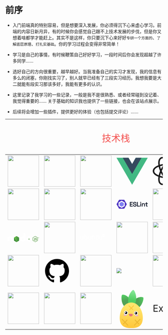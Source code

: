 # 前序

- 入门前端真的特别容易，但是想要深入发展，你必须得沉下心来虚心学习。前端的内容日新月异，有的时候你会感觉自己跟不上技术发展的步伐，但是你又想着啥都学才能赶上。其实不是这样，你只要沉下心来好好`专研一个方面的`、`了解底层原理`、`打扎实基础`。你的学习过程会变得非常简单！

- 学习是自己的事情，有时候鞭策自己好好学习，一段时间后你会发现超越了许多同学……

- 选好自己的方向很重要，越早越好。当我准备自己的实习才发现，我的信息有多么的闭塞，你刚找实习了，别人就早已经有了三段实习经历。我想我要是大二就能有段实习那该多好，我能有更多的认识。

- 这里记录了我学习的一些记录，一般是我不是很熟悉、或者经常碰到没记着、我觉得重要的…… 关于基础的知识我也提供了一些链接，也会在该站点展示。

- 后续将会增加一些插件，提供更好的体验（也包括提交评论）……

<hr>
<!-- 这里写一个table用来展示自己的技术栈 -->
<table>
    <caption><span style="color:#f3514f;font-size:30px;margin:20px;display:inline-block;">技术栈</span></caption>
    <tr>
        <!-- HTML -->
        <td><img width="100"  src="https://www.runoob.com/wp-content/uploads/2013/06/image-icon.png"></img></td>
        <!-- CSS -->
        <td><img width="100"  src="https://www.runoob.com/wp-content/uploads/2013/07/css-logo.png"></img></td>
        <!-- JS -->
        <td><img width="100"  src="https://www.runoob.com/wp-content/uploads/2013/07/js-logo.png"></img></td>
        <!-- Vue -->
        <td>
        <svg class="logo" viewBox="0 0 128 128" width="100" height="100" data-v-558b8a7d=""><path fill="#42b883" d="M78.8,10L64,35.4L49.2,10H0l64,110l64-110C128,10,78.8,10,78.8,10z" data-v-558b8a7d=""></path><path fill="#35495e" d="M78.8,10L64,35.4L49.2,10H25.6L64,76l38.4-66H78.8z" data-v-558b8a7d=""></path></svg>
        </td>
        <!-- React -->
        <td><svg width="100" height="100" viewBox="-10.5 -9.45 21 18.9" fill="none" xmlns="http://www.w3.org/2000/svg" class="text-sm me-0 w-10 h-10 text-brand dark:text-brand-dark flex origin-center transition-all ease-in-out"><circle cx="0" cy="0" r="2" fill="currentColor"></circle><g stroke="currentColor" stroke-width="1" fill="none"><ellipse rx="10" ry="4.5"></ellipse><ellipse rx="10" ry="4.5" transform="rotate(60)"></ellipse><ellipse rx="10" ry="4.5" transform="rotate(120)"></ellipse></g></svg></td>
        <!-- Webpack -->
        <td><img width="100"  src="https://www.webpackjs.com/site-logo.1fcab817090e78435061.svg"></img></td>
    </tr>
    <tr>
        <!-- React-Router -->
        <td><img width="100"  src="https://baimingxuan.github.io/react-router6-doc/logo_dark.svg"></img></td>
        <!-- Vite -->
        <td><img width="100"  src="https://vitejs.cn/vite3-cn/logo.svg"></img></td>
        <!-- Axios -->
        <td><img width="100"  src="https://www.axios-http.cn/img/logo.png"></img></td>
        <!-- ESLint -->
        <td>
       <svg class="brand-logo" width="100" height="100" viewBox="0 0 203 58" fill="none" xmlns="http://www.w3.org/2000/svg" role="img" aria-label="ESLint logo"><path d="M46.5572 21.1093L34.0167 13.8691C33.7029 13.6879 33.3161 13.6879 33.0023 13.8691L20.4616 21.1093C20.148 21.2905 19.9543 21.6253 19.9543 21.9878V36.4681C19.9543 36.8304 20.148 37.1654 20.4616 37.347L33.0023 44.5871C33.3161 44.7684 33.7029 44.7684 34.0167 44.5871L46.5572 37.347C46.871 37.1657 47.0644 36.8306 47.0644 36.4681V21.9878C47.0641 21.6253 46.8707 21.2905 46.5572 21.1093Z" fill="#8080F2" id="logo-center" class="logo-component"></path><path d="M0.904381 27.7046L15.8878 1.63772C16.4321 0.695223 17.4375 0 18.5258 0H48.4931C49.5817 0 50.5873 0.695223 51.1316 1.63772L66.115 27.6471C66.6593 28.5899 66.6593 29.7796 66.115 30.7224L51.1316 56.5756C50.5873 57.5181 49.5817 58 48.4931 58H18.526C17.4377 58 16.4321 57.5326 15.8881 56.5899L0.90464 30.6944C0.359854 29.7522 0.359854 28.6471 0.904381 27.7046ZM13.3115 40.2393C13.3115 40.6225 13.5422 40.977 13.8744 41.1689L32.96 52.1803C33.2919 52.3719 33.7078 52.3719 34.0397 52.1803L53.1401 41.1689C53.4721 40.977 53.7043 40.6228 53.7043 40.2393V18.2161C53.7043 17.8327 53.4754 17.4785 53.1432 17.2866L34.0584 6.27513C33.7264 6.08327 33.3111 6.08327 32.9792 6.27513L13.8775 17.2866C13.5453 17.4785 13.3115 17.8327 13.3115 18.2161V40.2393V40.2393Z" fill="#4B32C3" class="logo-component"></path><path d="M86.6971 43.7102V14.2899H105.442V18.871H91.7826V26.6044H104.265V31.1855H91.7826V39.129H105.652V43.7102H86.6971Z" fill="#101828" class="logo-component"></path><path d="M118.919 44.2986C116.678 44.2986 114.688 43.9063 112.951 43.1218C111.242 42.3092 109.897 41.1464 108.916 39.6334C107.936 38.1203 107.445 36.271 107.445 34.0855V32.9928H112.447V34.0855C112.447 36.0189 113.035 37.4619 114.212 38.4145C115.389 39.3672 116.958 39.8435 118.919 39.8435C120.909 39.8435 122.408 39.4372 123.416 38.6247C124.425 37.8121 124.929 36.7614 124.929 35.4725C124.929 34.6039 124.691 33.9034 124.215 33.371C123.739 32.8107 123.038 32.3623 122.113 32.0261C121.217 31.6899 120.124 31.3677 118.835 31.0594L117.574 30.8073C115.641 30.359 113.96 29.7986 112.531 29.1261C111.13 28.4256 110.051 27.529 109.295 26.4363C108.538 25.3435 108.16 23.9145 108.16 22.1493C108.16 20.3841 108.58 18.871 109.421 17.6102C110.261 16.3493 111.452 15.3826 112.993 14.7102C114.534 14.0377 116.341 13.7015 118.415 13.7015C120.488 13.7015 122.338 14.0517 123.963 14.7522C125.588 15.4527 126.863 16.5034 127.787 17.9044C128.74 19.3053 129.216 21.0566 129.216 23.158V24.545H124.215V23.158C124.215 21.9532 123.977 20.9865 123.5 20.258C123.024 19.5295 122.352 18.9971 121.483 18.6609C120.614 18.3247 119.592 18.1566 118.415 18.1566C116.678 18.1566 115.361 18.4928 114.464 19.1652C113.568 19.8377 113.119 20.7904 113.119 22.0232C113.119 22.8078 113.315 23.4802 113.708 24.0406C114.128 24.573 114.73 25.0213 115.515 25.3855C116.327 25.7218 117.336 26.016 118.541 26.2681L119.802 26.5623C121.819 27.0107 123.584 27.5851 125.098 28.2855C126.611 28.958 127.787 29.8546 128.628 30.9754C129.497 32.0962 129.931 33.5532 129.931 35.3464C129.931 37.1116 129.469 38.6667 128.544 40.0116C127.647 41.3566 126.372 42.4073 124.719 43.1638C123.094 43.9203 121.161 44.2986 118.919 44.2986Z" fill="#101828" class="logo-component"></path><path d="M133.1 43.7102V14.2899H138.185V39.129H151.971V43.7102H133.1Z" fill="#101828" class="logo-component"></path><path d="M154.827 43.7102V22.9479H159.661V43.7102H154.827ZM157.223 20.3C156.354 20.3 155.598 20.0198 154.954 19.4595C154.337 18.871 154.029 18.1005 154.029 17.1479C154.029 16.1952 154.337 15.4387 154.954 14.8783C155.598 14.2899 156.354 13.9957 157.223 13.9957C158.148 13.9957 158.904 14.2899 159.493 14.8783C160.109 15.4387 160.417 16.1952 160.417 17.1479C160.417 18.1005 160.109 18.871 159.493 19.4595C158.904 20.0198 158.148 20.3 157.223 20.3Z" fill="#101828" class="logo-component"></path><path d="M164.525 43.7102V22.9479H169.275V25.8479H169.989C170.353 25.0633 171.012 24.3208 171.964 23.6203C172.917 22.9198 174.36 22.5696 176.293 22.5696C177.891 22.5696 179.305 22.9338 180.538 23.6623C181.771 24.3909 182.724 25.3995 183.396 26.6884C184.097 27.9773 184.447 29.5044 184.447 31.2696V43.7102H179.614V31.6479C179.614 29.9667 179.193 28.7198 178.353 27.9073C177.54 27.0667 176.377 26.6464 174.864 26.6464C173.155 26.6464 171.81 27.2208 170.83 28.3696C169.849 29.4904 169.359 31.1015 169.359 33.2029V43.7102H164.525Z" fill="#101828" class="logo-component"></path><path d="M196.449 43.7102C195.104 43.7102 194.025 43.3179 193.213 42.5334C192.428 41.7208 192.036 40.6281 192.036 39.2551V26.9406H186.614V22.9479H192.036V16.2652H196.869V22.9479H202.837V26.9406H196.869V38.4566C196.869 39.2971 197.262 39.7174 198.046 39.7174H202.207V43.7102H196.449Z" fill="#101828" class="logo-component"></path></svg>
        </td>
        <!-- Less -->
        <td><img width="100" src="https://less.bootcss.com/public/img/less_logo.png"></img></td>
        <!-- 微信小程序 -->
        <td><img width="100"  src="https://res.wx.qq.com/mmbizwxampnodelogicsvr_node/dist/images/menu_logo_8363f4.svg"></img></td>
    </tr>
    <tr>
    <!-- Node -->
        <td><svg width="100" height="100" viewBox="0 0 111 33" fill="none" xmlns="http://www.w3.org/2000/svg" class="dark-mode-only"><g clip-path="url(#nodejs-logo-dark-mode_svg__clip0_8323_10753)"><path d="M97.6894 32.7407C97.4024 32.7407 97.1345 32.6637 96.8858 32.5289L94.3412 31.0081C93.9586 30.7963 94.1499 30.7193 94.2647 30.6808C94.7813 30.5075 94.8769 30.469 95.4126 30.161C95.47 30.1225 95.5466 30.1418 95.604 30.1803L97.5555 31.3546C97.632 31.3931 97.7276 31.3931 97.785 31.3546L105.419 26.9075C105.495 26.869 105.534 26.792 105.534 26.6958V17.8209C105.534 17.7247 105.495 17.6477 105.419 17.6092L97.785 13.1814C97.7085 13.1429 97.6128 13.1429 97.5555 13.1814L89.9217 17.6092C89.8451 17.6477 89.8069 17.7439 89.8069 17.8209V26.6958C89.8069 26.7728 89.8451 26.869 89.9217 26.9075L92.0071 28.1204C93.1359 28.6979 93.8438 28.0241 93.8438 27.3503V18.591C93.8438 18.4755 93.9394 18.36 94.0734 18.36H95.0491C95.1639 18.36 95.2787 18.4562 95.2787 18.591V27.3503C95.2787 28.8712 94.456 29.7567 93.0211 29.7567C92.5811 29.7567 92.2367 29.7567 91.2609 29.2755L89.252 28.1204C88.7546 27.8316 88.4485 27.2926 88.4485 26.715V17.8402C88.4485 17.2626 88.7546 16.7236 89.252 16.4348L96.8858 11.9878C97.3641 11.7183 98.0146 11.7183 98.4929 11.9878L106.127 16.4348C106.624 16.7236 106.93 17.2626 106.93 17.8402V26.715C106.93 27.2926 106.624 27.8316 106.127 28.1204L98.4929 32.5674C98.2633 32.6637 97.9764 32.7407 97.6894 32.7407Z" fill="#5FA04E"></path><path d="M100.062 26.6379C96.7134 26.6379 96.0247 25.0978 96.0247 23.7887C96.0247 23.6732 96.1203 23.5577 96.2542 23.5577H97.2491C97.3639 23.5577 97.4596 23.6347 97.4596 23.7502C97.6126 24.7705 98.0527 25.2711 100.081 25.2711C101.688 25.2711 102.377 24.9053 102.377 24.039C102.377 23.5385 102.185 23.1727 99.6789 22.9224C97.5935 22.7106 96.2925 22.2486 96.2925 20.5737C96.2925 19.0144 97.5935 18.0903 99.7746 18.0903C102.224 18.0903 103.429 18.9374 103.582 20.7855C103.582 20.8433 103.563 20.901 103.525 20.9588C103.486 20.9973 103.429 21.0358 103.371 21.0358H102.357C102.262 21.0358 102.166 20.9588 102.147 20.8625C101.917 19.8037 101.324 19.4572 99.7555 19.4572C97.9953 19.4572 97.7848 20.0732 97.7848 20.5352C97.7848 21.0935 98.0335 21.2668 100.406 21.5748C102.759 21.8828 103.869 22.3256 103.869 23.9812C103.869 25.6753 102.472 26.6379 100.062 26.6379Z" fill="#5FA04E"></path><path d="M111.083 17.3202C111.083 18.1288 110.413 18.8026 109.609 18.8026C108.806 18.8026 108.136 18.148 108.136 17.3202C108.136 16.4732 108.825 15.8379 109.609 15.8379C110.394 15.8379 111.083 16.4924 111.083 17.3202ZM108.366 17.3202C108.366 18.0133 108.921 18.5716 109.59 18.5716C110.279 18.5716 110.834 17.994 110.834 17.3202C110.834 16.6272 110.279 16.0882 109.59 16.0882C108.94 16.0882 108.366 16.6272 108.366 17.3202ZM109.055 16.4924H109.629C109.82 16.4924 110.203 16.4924 110.203 16.9352C110.203 17.2432 110.011 17.301 109.896 17.3395C110.126 17.3587 110.145 17.5128 110.164 17.7245C110.183 17.8593 110.203 18.0903 110.241 18.1673H109.896C109.896 18.0903 109.839 17.6668 109.839 17.6475C109.82 17.5513 109.782 17.5128 109.667 17.5128H109.38V18.1865H109.055V16.4924ZM109.361 17.224H109.609C109.82 17.224 109.858 17.07 109.858 16.993C109.858 16.762 109.705 16.762 109.609 16.762H109.342V17.224H109.361Z" fill="#5FA04E"></path><path fill-rule="evenodd" clip-rule="evenodd" d="M18.1565 17.4415C18.1565 17.095 17.9652 16.7678 17.6591 16.5945L9.56614 11.8779C9.43221 11.8009 9.27915 11.7624 9.12609 11.7432C9.10696 11.7432 9.04956 11.7432 9.04956 11.7432C8.89651 11.7432 8.74345 11.8009 8.60952 11.8779L0.497439 16.5752C0.191323 16.7485 0 17.0758 0 17.4415L0.0191323 30.0704C0.0191323 30.2437 0.114794 30.4169 0.267852 30.4939C0.42091 30.5902 0.612233 30.5902 0.746159 30.4939L5.56749 27.7217C5.87361 27.5485 6.06493 27.2212 6.06493 26.8747V20.9645C6.06493 20.618 6.25625 20.2907 6.56237 20.1175L8.60952 18.9239C8.76258 18.8276 8.93477 18.7891 9.10696 18.7891C9.27915 18.7891 9.45134 18.8276 9.58527 18.9239L11.6324 20.1175C11.9385 20.2907 12.1299 20.618 12.1299 20.9645V26.8747C12.1299 27.2212 12.3212 27.5485 12.6273 27.7217L17.4104 30.4939C17.5634 30.5902 17.7547 30.5902 17.9078 30.4939C18.0609 30.4169 18.1565 30.2437 18.1565 30.0704V17.4415Z" fill="white"></path><path fill-rule="evenodd" clip-rule="evenodd" d="M57.1482 0.0577539C56.9951 -0.0192513 56.8038 -0.0192513 56.6698 0.0577539C56.5168 0.15401 56.4211 0.308021 56.4211 0.481283V12.9946C56.4211 13.1101 56.3637 13.2256 56.2489 13.3027C56.1341 13.3604 56.0194 13.3604 55.9046 13.3027L53.8765 12.1283C53.5704 11.9551 53.2069 11.9551 52.9008 12.1283L44.7887 16.8449C44.4826 17.0182 44.2913 17.3454 44.2913 17.6919V27.1058C44.2913 27.4524 44.4826 27.7796 44.7887 27.9529L52.9008 32.6695C53.2069 32.8427 53.5704 32.8427 53.8765 32.6695L61.9886 27.9529C62.2947 27.7796 62.4861 27.4524 62.4861 27.1058V3.6385C62.4861 3.27272 62.2947 2.94545 61.9886 2.77219L57.1482 0.0577539ZM56.402 24.0064C56.402 24.1026 56.3637 24.1796 56.2872 24.2181L53.513 25.8353C53.4365 25.8738 53.3408 25.8738 53.2643 25.8353L50.4901 24.2181C50.4136 24.1796 50.3753 24.0834 50.3753 24.0064V20.7722C50.3753 20.6759 50.4136 20.5989 50.4901 20.5604L53.2643 18.9433C53.3408 18.9048 53.4365 18.9048 53.513 18.9433L56.2872 20.5604C56.3637 20.5989 56.402 20.6952 56.402 20.7722V24.0064Z" fill="white"></path><path fill-rule="evenodd" clip-rule="evenodd" d="M84.1431 20.6951C84.4493 20.5218 84.6214 20.1946 84.6214 19.848V17.5571C84.6214 17.2106 84.4301 16.8833 84.1431 16.7101L76.0884 12.0128C75.7823 11.8395 75.4188 11.8395 75.1127 12.0128L67.0006 16.7293C66.6945 16.9026 66.5032 17.2299 66.5032 17.5764V26.9903C66.5032 27.3368 66.6945 27.6641 67.0006 27.8373L75.0553 32.4576C75.3614 32.6309 75.7249 32.6309 76.0119 32.4576L80.8906 29.724C81.0437 29.647 81.1394 29.4737 81.1394 29.3004C81.1394 29.1272 81.0437 28.9539 80.8906 28.8769L72.7403 24.1603C72.5872 24.0641 72.4916 23.9101 72.4916 23.7368V20.7914C72.4916 20.6181 72.5872 20.4448 72.7403 20.3678L75.2849 18.9047C75.438 18.8085 75.6293 18.8085 75.7823 18.9047L78.3269 20.3678C78.48 20.4641 78.5756 20.6181 78.5756 20.7914V23.1015C78.5756 23.2748 78.6713 23.448 78.8244 23.525C78.9774 23.6213 79.1687 23.6213 79.3218 23.525L84.1431 20.6951Z" fill="white"></path><path fill-rule="evenodd" clip-rule="evenodd" d="M75.4764 20.2525C75.5338 20.214 75.6104 20.214 75.6678 20.2525L77.2175 21.1573C77.2749 21.1958 77.3131 21.2536 77.3131 21.3306V23.1402C77.3131 23.2172 77.2749 23.275 77.2175 23.3135L75.6678 24.2183C75.6104 24.2568 75.5338 24.2568 75.4764 24.2183L73.9267 23.3135C73.8693 23.275 73.8311 23.2172 73.8311 23.1402V21.3306C73.8311 21.2536 73.8693 21.1958 73.9267 21.1573L75.4764 20.2525Z" fill="#5FA04E"></path><path d="M31.7207 12.0513C31.4145 11.8781 31.051 11.8781 30.7449 12.0513L22.6902 16.7294C22.3841 16.9027 22.2119 17.2299 22.2119 17.5765V26.9518C22.2119 27.2984 22.4032 27.6256 22.6902 27.7989L30.7449 32.477C31.051 32.6502 31.4145 32.6502 31.7207 32.477L39.7753 27.7989C40.0815 27.6256 40.2536 27.2984 40.2536 26.9518V17.5765C40.2536 17.2299 40.0623 16.9027 39.7753 16.7294L31.7207 12.0513Z" fill="url(#nodejs-logo-dark-mode_svg__paint0_linear_8323_10753)"></path><path d="M39.7946 16.7294L31.7017 12.0513C31.6252 12.0128 31.5295 11.9743 31.453 11.9551L22.3843 27.5679C22.4608 27.6641 22.5565 27.7411 22.6521 27.7989L30.7451 32.477C30.9747 32.6117 31.2425 32.6502 31.4912 32.5732L40.0051 16.9027C39.9477 16.8257 39.8712 16.7679 39.7946 16.7294Z" fill="url(#nodejs-logo-dark-mode_svg__paint1_linear_8323_10753)"></path><path d="M39.7947 27.7986C40.0243 27.6638 40.1965 27.4328 40.273 27.1825L31.4147 11.9355C31.1852 11.897 30.9364 11.9162 30.726 12.051L22.6904 16.7098L31.3573 32.6114C31.4721 32.5921 31.6061 32.5536 31.7209 32.4959L39.7947 27.7986Z" fill="url(#nodejs-logo-dark-mode_svg__paint2_linear_8323_10753)"></path></g><defs><linearGradient id="nodejs-logo-dark-mode_svg__paint0_linear_8323_10753" x1="34.5132" y1="15.5354" x2="27.1574" y2="30.4484" gradientUnits="userSpaceOnUse"><stop stop-color="#3F873F"></stop><stop offset="0.3296" stop-color="#3F8B3D"></stop><stop offset="0.6367" stop-color="#3E9638"></stop><stop offset="0.9341" stop-color="#3DA92E"></stop><stop offset="1" stop-color="#3DAE2B"></stop></linearGradient><linearGradient id="nodejs-logo-dark-mode_svg__paint1_linear_8323_10753" x1="30.0088" y1="23.3589" x2="50.5328" y2="8.28841" gradientUnits="userSpaceOnUse"><stop offset="0.1376" stop-color="#3F873F"></stop><stop offset="0.4016" stop-color="#52A044"></stop><stop offset="0.7129" stop-color="#64B749"></stop><stop offset="0.9081" stop-color="#6ABF4B"></stop></linearGradient><linearGradient id="nodejs-logo-dark-mode_svg__paint2_linear_8323_10753" x1="21.9168" y1="22.2608" x2="40.5549" y2="22.2608" gradientUnits="userSpaceOnUse"><stop offset="0.0919165" stop-color="#6ABF4B"></stop><stop offset="0.2871" stop-color="#64B749"></stop><stop offset="0.5984" stop-color="#52A044"></stop><stop offset="0.8624" stop-color="#3F873F"></stop></linearGradient><clipPath id="nodejs-logo-dark-mode_svg__clip0_8323_10753"><rect width="111" height="33" fill="white"></rect></clipPath></defs></svg></td>
        <!-- Element-plus -->
        <td><img width="100" src="https://element-plus.org/images/element-plus-logo.svg"></td>
        <!-- Ubantu -->
        <td><svg class="p-navigation__image" width="80" height="100" viewBox="0 0 107 32" version="1.1" xmlns="http://www.w3.org/2000/svg" xmlns:xlink="http://www.w3.org/1999/xlink"><g id="ubuntu-logo"><path d="M100.470409,13.7615448 C96.9385448,13.7615448 94.0754031,10.8982838 94.0754031,7.36627238 C94.0754031,3.83426097 96.9385448,0.971 100.470409,0.971 C104.002273,0.971 106.865415,3.83426097 106.865415,7.36627238 C106.865415,10.8982838 104.002273,13.7615448 100.470409,13.7615448 Z M96.479398,6.59820047 C96.0559273,6.59820047 95.7123568,6.9417853 95.7123568,7.36727117 C95.7123568,7.78976066 96.0559273,8.13434429 96.479398,8.13434429 C96.9038674,8.13434429 97.2504342,7.78976066 97.2504342,7.36727117 C97.2504342,6.9417853 96.9038674,6.59820047 96.479398,6.59820047 Z M101.966539,10.0919788 C101.601995,10.3017254 101.475153,10.7731557 101.684891,11.1377152 C101.898624,11.5092663 102.369036,11.6341154 102.73358,11.4213725 C103.103118,11.2116259 103.22996,10.7401956 103.015228,10.3726397 C102.803493,10.0030862 102.334079,9.87823709 101.966539,10.0929776 L101.966539,10.0919788 Z M98.1493106,7.36727117 C98.1493106,6.6081884 98.5268386,5.93500183 99.104117,5.52949182 L98.5428187,4.58762991 C97.8686614,5.03708681 97.3682869,5.72425648 97.1605465,6.52828495 C97.4062394,6.72804357 97.5580496,7.02768151 97.5580496,7.36727117 C97.5580496,7.70386446 97.4062394,8.00649877 97.1605465,8.20425981 C97.3682869,9.00828828 97.8696601,9.69445915 98.5428187,10.1419185 L99.104117,9.20305294 C98.5268386,8.79754293 98.1493106,8.12435636 98.1493106,7.36727117 Z M100.392506,5.11998664 C101.568037,5.11998664 102.529835,6.02089804 102.62971,7.16951013 L103.726339,7.14953427 C103.671408,6.30555408 103.30187,5.54147734 102.73358,4.98714716 C102.438948,5.09501681 102.100372,5.08003492 101.809735,4.90924129 C101.518099,4.74144405 101.337325,4.4577868 101.286389,4.15015852 C101.001745,4.07225265 100.703118,4.03030334 100.392506,4.03030334 C99.8631682,4.03030334 99.3617949,4.15415369 98.9143542,4.37388818 L99.4486863,5.33073199 C99.735328,5.19589492 100.057925,5.12098543 100.392506,5.12098543 L100.392506,5.11998664 Z M100.392506,9.61155932 C100.056926,9.61155932 99.735328,9.53565105 99.4486863,9.40181277 L98.9143542,10.3586566 C99.3607962,10.5783911 99.8631682,10.7022414 100.392506,10.7022414 C100.704117,10.7022414 101.001745,10.6622897 101.286389,10.5823862 C101.336327,10.2727604 101.518099,9.98810433 101.809735,9.82130588 C102.103368,9.65350864 102.438948,9.63553036 102.73358,9.74839398 C103.302868,9.18607345 103.670409,8.42599188 103.726339,7.5810129 L102.62971,7.56503221 C102.529835,8.71064793 101.568037,9.61056053 100.392506,9.61056053 L100.392506,9.61155932 Z M101.966539,4.64156473 C102.334079,4.85430767 102.803493,4.72945853 103.015228,4.35990507 C103.22996,3.993348 103.103118,3.52091885 102.735578,3.30917471 C102.370035,3.09942815 101.899623,3.22427729 101.686888,3.59183316 C101.474154,3.95839024 101.600996,4.4288218 101.966539,4.64056594 L101.966539,4.64156473 Z M12.7910109,24.1489933 C12.1418224,24.3107977 11.2828961,24.4855865 10.2172282,24.6663681 C9.15056154,24.850146 7.91610464,24.942035 6.5178525,24.942035 C5.29737813,24.942035 4.27365781,24.7642498 3.43970028,24.4086795 C2.60774025,24.0541079 1.93857672,23.551715 1.4322097,22.9005019 C0.922846416,22.2512863 0.558302106,21.4842132 0.335580515,20.6032777 C0.109862669,19.7153506 0,18.7385309 0,17.6598343 L0,8.76857793 L2.83146059,8.76857793 L2.83146059,17.0515693 C2.83146059,18.9822364 3.13508106,20.3635673 3.746317,21.1945632 C4.35555543,22.0275567 5.38127325,22.4430546 6.82247172,22.4430546 C7.12609218,22.4430546 7.44169767,22.4330667 7.76629191,22.4110932 C8.09188491,22.3911174 8.39750288,22.3661475 8.67915081,22.3361837 C8.96279625,22.3062199 9.22247165,22.2762561 9.45617951,22.2462924 C9.68988736,22.214331 9.85568012,22.1813708 9.95955028,22.1384227 L9.95955028,8.76857793 L12.7910109,8.76857793 L12.7910109,24.1499921 L12.7910109,24.1489933 Z M19.7033702,9.46773311 C20.049937,9.24600104 20.5722841,9.01028586 21.2734076,8.76857793 C21.9725337,8.5258712 22.7785262,8.40202085 23.6943813,8.40202085 C24.8299618,8.40202085 25.8396996,8.60777223 26.7235947,9.01128466 C27.6084886,9.41679466 28.3535572,9.98710554 28.9637944,10.7192209 C29.5700366,11.4483399 30.0324586,12.3212851 30.3470653,13.3360589 C30.6636695,14.3518315 30.8204735,15.469481 30.8204735,16.6880086 C30.8204735,17.9664638 30.6327082,19.1180723 30.2551802,20.1438328 C29.8786508,21.1685946 29.3463163,22.0365458 28.6571777,22.7466877 C27.9660416,23.459826 27.1350804,24.005167 26.1583014,24.3917 C25.1865161,24.7782329 24.0908857,24.971 22.8694126,24.971 C21.5490631,24.971 20.3825213,24.8781122 19.366791,24.6953331 C18.3520594,24.512554 17.5191006,24.328776 16.8699121,24.1459969 L16.8699121,1.45940984 L19.7023715,0.971998793 L19.7023715,9.46773311 L19.700374,9.46773311 L19.7033702,9.46773311 Z M20.9078646,22.3661475 C21.4242191,22.4390594 22.0664163,22.4730184 22.8404488,22.4730184 C24.3605486,22.4730184 25.5820217,21.9686279 26.4938819,20.9648408 C27.4077395,19.9590561 27.8651677,18.5327795 27.8651677,16.686011 C27.8651677,15.8739922 27.7852676,15.1129119 27.6214724,14.4007724 C27.4586759,13.6896317 27.1940067,13.0763727 26.8294624,12.557999 C26.4639193,12.0386266 25.9905111,11.636113 25.4152302,11.3394714 C24.8339568,11.0438287 24.1388258,10.8970061 23.3278395,10.8970061 C22.5548058,10.8970061 21.8456923,11.0298456 21.195505,11.2915294 C20.5463165,11.5582071 20.0469408,11.8308776 19.7023715,12.1155337 L19.7023715,22.1354263 C19.9880144,22.2203237 20.3885138,22.296232 20.9078646,22.3661475 Z M46.6257165,24.1489933 C45.976528,24.3107977 45.1176017,24.4855865 44.0529326,24.6663681 C42.9872647,24.850146 41.7528078,24.942035 40.3505606,24.942035 C39.1340813,24.942035 38.1083635,24.7642498 37.2764034,24.4086795 C36.4444434,24.0541079 35.7742811,23.551715 35.2689128,22.9005019 C34.7575521,22.2512863 34.3940065,21.4842132 34.1702862,20.6032777 C33.9475646,19.7173482 33.8367032,18.7395297 33.8367032,17.6618319 L33.8367032,8.77057551 L36.6681637,8.77057551 L36.6681637,17.0535669 C36.6681637,18.984234 36.9717842,20.3655649 37.5810226,21.1965608 C38.1902611,22.0295542 39.2149802,22.4450522 40.6571774,22.4450522 C40.9617966,22.4450522 41.2784008,22.4350643 41.6029951,22.4130908 C41.9275893,22.3931149 42.2322085,22.3681451 42.5168527,22.3381813 C42.7994994,22.3082175 43.0591748,22.2782537 43.2938814,22.2482899 C43.5255918,22.2153298 43.693382,22.1823696 43.7962534,22.1384227 L43.7962534,8.77057551 L46.6287128,8.77057551 L46.6287128,24.1519896 L46.6267153,24.1519896 L46.6257165,24.1489933 Z M50.7066153,9.22602518 C51.3558038,9.06222311 52.2177263,8.89142948 53.2953793,8.70665275 C54.3710347,8.52686999 55.6084878,8.43398223 57.010735,8.43398223 C58.2711594,8.43398223 59.3148547,8.61176741 60.1468148,8.96633897 C60.9807723,9.32190932 61.6449421,9.8183095 62.1423203,10.4585359 C62.6396986,11.0977635 62.9912591,11.8648366 63.1940057,12.7557601 C63.3957535,13.6526763 63.4976262,14.6354887 63.4976262,15.7121877 L63.4976262,24.6054417 L60.6641681,24.6054417 L60.6641681,16.3214515 C60.6641681,15.3456307 60.5982505,14.513636 60.467414,13.8244687 C60.3355788,13.1313063 60.117851,12.5759773 59.812233,12.1494927 C59.5096113,11.7200116 59.1011219,11.4123833 58.5937561,11.220615 C58.0873891,11.0238528 57.4551794,10.9289675 56.7061157,10.9289675 C56.4014965,10.9289675 56.0868898,10.9419518 55.764293,10.9619276 C55.4387,10.9819035 55.1280883,11.0078721 54.8354541,11.0378359 C54.5358287,11.0677997 54.2761533,11.1037563 54.0414466,11.143708 C53.8057413,11.1836597 53.6389498,11.2156211 53.5380759,11.2335994 L53.5380759,24.6044429 L50.7066153,24.6044429 L50.7066153,9.22602518 Z M70.0444424,8.76857793 L76.0449416,8.76857793 L76.0449416,11.143708 L70.0444424,11.143708 L70.0444424,18.4548737 C70.0444424,19.2439202 70.106365,19.9031237 70.2292115,20.4175021 C70.3490617,20.9368746 70.5328319,21.3443822 70.7765273,21.6380273 C71.0202227,21.9296749 71.3258407,22.1374239 71.6893862,22.262273 C72.0549293,22.3841258 72.4813962,22.4440534 72.9677882,22.4440534 C73.8396983,22.4440534 74.5298356,22.3471705 75.0401976,22.1544034 C75.5465646,21.9606375 75.8921327,21.8248017 76.0739054,21.7419018 L76.6831439,24.0591019 C76.3994984,24.2009305 75.8961277,24.3827108 75.1750291,24.6054417 C74.455928,24.8301702 73.6389492,24.9430338 72.7250916,24.9430338 C71.6484374,24.9430338 70.7595485,24.8061991 70.058425,24.5305322 C69.3592989,24.2548653 68.796003,23.8453601 68.3705349,23.2970227 C67.9430692,22.7496841 67.6434438,22.0744999 67.4716585,21.2724691 C67.2978757,20.4684406 67.2119831,19.5405618 67.2119831,18.4858362 L67.2119831,4.35191473 L70.0424449,3.8625061 L70.0424449,8.77057551 L70.0444424,8.77057551 L70.0444424,8.76857793 Z M91.4556778,24.1489933 C90.803493,24.3107977 89.947563,24.4855865 88.8788988,24.6663681 C87.8142297,24.850146 86.5817703,24.942035 85.1835182,24.942035 C83.9630438,24.942035 82.9393235,24.7642498 82.1073634,24.4086795 C81.2714084,24.0541079 80.6022449,23.551715 80.0958779,22.9005019 C79.5865146,22.2512863 79.2239678,21.4842132 78.9972512,20.6032777 C78.7775258,19.7173482 78.6626694,18.7395297 78.6626694,17.6618319 L78.6626694,8.77057551 L81.4991238,8.77057551 L81.4991238,17.0535669 C81.4991238,18.984234 81.8027442,20.3655649 82.4109839,21.1965608 C83.0202223,22.0295542 84.0459402,22.4450522 85.4871386,22.4450522 C85.7917578,22.4450522 86.1063646,22.4350643 86.4319576,22.4130908 C86.7535556,22.3931149 87.0591735,22.3681451 87.3438177,22.3381813 C87.6274632,22.3082175 87.8891361,22.2782537 88.1198477,22.2482899 C88.3535555,22.2153298 88.5223445,22.1823696 88.6242172,22.1384227 L88.6242172,8.77057551 L91.4576753,8.77057551 L91.4576753,24.1519896 L91.4556778,24.1519896 L91.4556778,24.1489933 Z" id="ubuntu" fill="#FFFFFF" fill-rule="nonzero"></path></g></svg></td>
        <!-- Centos -->
        <td><img src="https://www.centos.org/assets/img/logo.png" width="100"></td>
        <!-- Nginx -->
        <td><img src="https://nginx.org/nginx.png" width="100"></td>
        <!-- curl -->
        <td><img src="https://curl.se/logo/curl-white-symbol.svg" width="100"></td>
    </tr>
    <tr>
        <!-- Git -->
        <td><img src="https://git-scm.com/images/logo@2x.png" width="100"></td>
        <!-- GitHub -->
        <td><svg height="100" aria-hidden="true" viewBox="0 0 24 24" version="1.1" width="80" data-view-component="true" class="octicon octicon-mark-github v-align-middle color-fg-default"><path d="M12.5.75C6.146.75 1 5.896 1 12.25c0 5.089 3.292 9.387 7.863 10.91.575.101.79-.244.79-.546 0-.273-.014-1.178-.014-2.142-2.889.532-3.636-.704-3.866-1.35-.13-.331-.69-1.352-1.18-1.625-.402-.216-.977-.748-.014-.762.906-.014 1.553.834 1.769 1.179 1.035 1.74 2.688 1.25 3.349.948.1-.747.402-1.25.733-1.538-2.559-.287-5.232-1.279-5.232-5.678 0-1.25.445-2.285 1.178-3.09-.115-.288-.517-1.467.115-3.048 0 0 .963-.302 3.163 1.179.92-.259 1.897-.388 2.875-.388.977 0 1.955.13 2.875.388 2.2-1.495 3.162-1.179 3.162-1.179.633 1.581.23 2.76.115 3.048.733.805 1.179 1.825 1.179 3.09 0 4.413-2.688 5.39-5.247 5.678.417.36.776 1.05.776 2.128 0 1.538-.014 2.774-.014 3.162 0 .302.216.662.79.547C20.709 21.637 24 17.324 24 12.25 24 5.896 18.854.75 12.5.75Z"></path></svg></td>
        <!-- mongodb -->
        <td><img width="100" src="https://webimages.mongodb.com/_com_assets/cms/kuyjf3vea2hg34taa-horizontal_default_slate_blue.svg?auto=format%252Ccompress"></td>
        <!-- Spring -->
        <td><img src="https://springdoc.cn/spring-boot/img/banner-logo.svg"></td>
        <!-- JAVA -->
        <td><img width="100" src="https://www.java.com/_cache_8a03/_themesdelivery/JCOM_Base_Theme/assets/img/Java-horz-wht.svg"></td>
        <!-- MySql -->
        <td><img width="100" src="https://labs.mysql.com/common/logos/mysql-logo.svg?v2"></td>
    </tr>
    <tr>
        <!-- Ts -->
        <td><img width="100" height="100" src="https://www.tslang.cn/assets/images/logo_nocircle.svg"></td>
        <!-- Next.js -->
        <td><img width="100" src="https://www.nextjs.cn/static/images/nextjs-logo.png"></td>
        <!-- Redux -->
        <td><img width="100" src="https://cn.redux.js.org/img/redux.svg"></td>
        <!-- Pinia -->
        <td><svg id="pinia-logo" width="100" viewBox="0 0 408 520" fill="none" xmlns="http://www.w3.org/2000/svg" style="z-index: 1; width: 100%; --741733de: 0.19851467768351236; --3acb17ea: 0.02179525375366211; --490fb5c0: -0.19851467768351236;" data-v-27929700=""><g class="leaves" data-v-27929700=""><path fill-rule="evenodd" clip-rule="evenodd" d="M178.604 253.684C210.877 222.936 201.029 184.907 171.8 138.825C142.571 92.7423 83.7343 76.3478 72.7579 86.8057C61.7814 97.2637 59.3484 172.034 88.577 218.116C117.806 264.198 146.331 284.432 178.604 253.684Z" fill="url(#paint0_linear)" data-v-27929700=""></path><path fill-rule="evenodd" clip-rule="evenodd" d="M206.508 257.94C230.384 295.582 262.303 281.819 301.811 244.176C341.32 206.534 357.702 134.428 349.582 121.625C341.462 108.822 279.752 109.464 240.243 147.107C200.734 184.749 182.633 220.298 206.508 257.94Z" fill="url(#paint1_linear)" data-v-27929700=""></path><path fill-rule="evenodd" clip-rule="evenodd" d="M193.454 237.231C233.099 242.099 248.689 205.474 255.958 146.272C263.227 87.0698 233.262 24.497 219.778 22.8414C206.295 21.1858 160.995 74.5172 153.726 133.719C146.457 192.922 153.81 232.364 193.454 237.231Z" fill="url(#paint2_linear)" data-v-27929700=""></path></g><g class="body" data-v-27929700=""><path fill-rule="evenodd" clip-rule="evenodd" d="M192.63 519.038C275.748 519.038 343.156 494.893 343.156 385.393C343.156 275.893 275.748 186.038 192.63 186.038C109.511 186.038 42.156 275.893 42.156 385.393C42.156 494.893 109.511 519.038 192.63 519.038Z" fill="url(#paint3_linear)" data-v-27929700=""></path><path fill-rule="evenodd" clip-rule="evenodd" d="M310.811 401.034C308.621 398.93 305.139 398.999 303.034 401.189L229.034 478.189C226.93 480.379 226.999 483.861 229.189 485.966C231.379 488.07 234.861 488.001 236.966 485.811L310.966 408.811C313.07 406.621 313.001 403.139 310.811 401.034Z" fill="#ECB732" data-v-27929700=""></path><path fill-rule="evenodd" clip-rule="evenodd" d="M239.233 409.993C237.02 412.073 236.912 415.554 238.993 417.767L285.993 467.767C288.073 469.98 291.554 470.088 293.767 468.007C295.98 465.927 296.088 462.446 294.007 460.233L247.007 410.233C244.927 408.02 241.446 407.912 239.233 409.993Z" fill="#ECB732" data-v-27929700=""></path><path fill-rule="evenodd" clip-rule="evenodd" d="M225.889 225.111C228.037 227.259 228.037 230.741 225.889 232.889L176.889 281.889C174.741 284.037 171.259 284.037 169.111 281.889C166.963 279.741 166.963 276.259 169.111 274.111L218.111 225.111C220.259 222.963 223.741 222.963 225.889 225.111Z" fill="#FFC73B" data-v-27929700=""></path><path fill-rule="evenodd" clip-rule="evenodd" d="M215.889 281.889C218.037 279.741 218.037 276.259 215.889 274.111L166.889 225.111C164.741 222.963 161.259 222.963 159.111 225.111C156.963 227.259 156.963 230.741 159.111 232.889L208.111 281.889C210.259 284.037 213.741 284.037 215.889 281.889Z" fill="#FFC73B" data-v-27929700=""></path><g class="eye-left" data-v-27929700=""><path d="M111.34 359.471C123.125 360.918 133.225 357.648 133.898 352.166C134.571 346.684 125.563 341.067 113.777 339.62C101.992 338.173 91.8918 341.444 91.2187 346.925C90.5456 352.407 99.5541 358.024 111.34 359.471Z" fill="#EAADCC" data-v-27929700=""></path><path d="M150.023 321.156C149.513 335.783 137.241 347.226 122.615 346.715C107.988 346.205 96.545 333.933 97.0557 319.307C97.5665 304.68 109.838 293.237 124.464 293.748C139.091 294.258 150.534 306.53 150.023 321.156Z" fill="white" data-v-27929700=""></path><g clip-path="url(#eye-left-mask)" data-v-27929700=""><g class="eyeball" data-v-27929700=""><path d="M141.046 320.343C140.719 329.726 132.847 337.067 123.463 336.739C114.08 336.411 106.739 328.539 107.067 319.156C107.395 309.773 115.267 302.432 124.65 302.76C134.033 303.087 141.374 310.959 141.046 320.343Z" fill="black" data-v-27929700=""></path><path d="M125.161 316.786C125.026 320.65 121.784 323.672 117.921 323.537C114.057 323.403 111.034 320.161 111.169 316.297C111.304 312.434 114.546 309.411 118.409 309.546C122.273 309.681 125.296 312.922 125.161 316.786Z" fill="white" data-v-27929700=""></path></g></g></g><g class="eye-right" data-v-27929700=""><path d="M263.558 365.546C275.433 365.546 285.058 361.069 285.058 355.546C285.058 350.023 275.433 345.546 263.558 345.546C251.684 345.546 242.058 350.023 242.058 355.546C242.058 361.069 251.684 365.546 263.558 365.546Z" fill="#EAADCC" data-v-27929700=""></path><path d="M279.944 325.693C279.433 340.32 267.162 351.763 252.536 351.252C237.909 350.742 226.466 338.47 226.977 323.844C227.487 309.217 239.759 297.774 254.385 298.285C269.012 298.795 280.455 311.067 279.944 325.693Z" fill="white" data-v-27929700=""></path><g clip-path="url(#eye-right-mask)" data-v-27929700=""><g class="eyeball" data-v-27929700=""><path d="M270.967 324.879C270.64 334.263 262.767 341.604 253.384 341.276C244.001 340.948 236.66 333.076 236.988 323.693C237.316 314.31 245.188 306.969 254.571 307.297C263.954 307.624 271.295 315.496 270.967 324.879Z" fill="black" data-v-27929700=""></path><path d="M255.082 321.323C254.947 325.187 251.705 328.209 247.842 328.074C243.978 327.939 240.955 324.698 241.09 320.834C241.225 316.971 244.467 313.948 248.33 314.083C252.194 314.218 255.217 317.459 255.082 321.323Z" fill="white" data-v-27929700=""></path></g></g></g><path fill-rule="evenodd" clip-rule="evenodd" d="M70.1889 401.034C72.379 398.93 75.8608 398.999 77.9656 401.189L151.966 478.189C154.07 480.379 154.001 483.861 151.811 485.966C149.621 488.07 146.139 488.001 144.034 485.811L70.0344 408.811C67.9296 406.621 67.9988 403.139 70.1889 401.034Z" fill="#ECB732" data-v-27929700=""></path><path fill-rule="evenodd" clip-rule="evenodd" d="M141.767 409.993C143.98 412.073 144.088 415.554 142.007 417.767L95.0074 467.767C92.927 469.98 89.4462 470.088 87.233 468.007C85.0197 465.927 84.9121 462.446 86.9925 460.233L133.993 410.233C136.073 408.02 139.554 407.912 141.767 409.993Z" fill="#ECB732" data-v-27929700=""></path><g class="mouth" data-v-27929700=""><path class="smile" fill-rule="evenodd" clip-rule="evenodd" d="M163.323 337.658C161.949 338.584 161.586 340.448 162.512 341.822C167.176 348.743 174.321 352.632 183.51 353.682C192.767 354.74 201.051 352.375 208.164 346.594C209.45 345.549 209.645 343.66 208.6 342.374C207.555 341.088 205.666 340.893 204.38 341.938C198.552 346.675 191.887 348.6 184.191 347.721C176.425 346.834 171.003 343.686 167.488 338.469C166.562 337.095 164.697 336.732 163.323 337.658Z" fill="black" data-v-27929700=""></path><path class="open" d="M213.046 343.089C213.046 356.089 199.012 367.537 186.862 367.537C174.712 367.537 164.177 356.078 164.177 343.078C164.177 335.899 175.857 332.075 188.008 332.075C200.158 332.075 213.046 335.909 213.046 343.089Z" fill="#E77777" data-v-27929700=""></path></g></g><defs data-v-27929700=""><linearGradient id="paint0_linear" x1="68.5172" y1="90.0774" x2="85.0979" y2="170.543" gradientUnits="userSpaceOnUse" data-v-27929700=""><stop stop-color="#52CE63" data-v-27929700=""></stop><stop offset="1" stop-color="#51A256" data-v-27929700=""></stop></linearGradient><linearGradient id="paint1_linear" x1="359.841" y1="134.702" x2="279.366" y2="151.265" gradientUnits="userSpaceOnUse" data-v-27929700=""><stop stop-color="#52CE63" data-v-27929700=""></stop><stop offset="1" stop-color="#51A256" data-v-27929700=""></stop></linearGradient><linearGradient id="paint2_linear" x1="219.235" y1="22.7747" x2="203.754" y2="148.86" gradientUnits="userSpaceOnUse" data-v-27929700=""><stop stop-color="#8AE99C" data-v-27929700=""></stop><stop offset="1" stop-color="#52CE63" data-v-27929700=""></stop></linearGradient><linearGradient id="paint3_linear" x1="196.803" y1="244.222" x2="171.815" y2="518.625" gradientUnits="userSpaceOnUse" data-v-27929700=""><stop stop-color="#FFE56C" data-v-27929700=""></stop><stop offset="1" stop-color="#FFC63A" data-v-27929700=""></stop></linearGradient><clipPath id="eye-right-mask" data-v-27929700=""><circle cy="325px" cx="254" r="27" data-v-27929700=""></circle></clipPath><clipPath id="eye-left-mask" data-v-27929700=""><circle cy="320" cx="124" r="27" data-v-27929700=""></circle></clipPath></defs></svg></td>
        <!-- Express -->
        <td><span style="font-size:30px;">Express</span></td>
    </tr>
</table>
